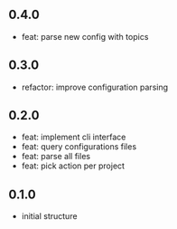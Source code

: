 <!--

 Onur is free software: you can redistribute it and/or modify
 it under  the terms of the GNU General Public License as published by
 the Free Software Foundation, either version 3 of the License, or
 (at your option) any later version.

 Onur is distributed in the hope that it will be useful,
 but WITHOUT ANY WARRANTY; without even the implied warranty of
 MERCHANTABILITY or FITNESS FOR A PARTICULAR PURPOSE.  See the
 GNU General Public License for more details.

 You should have received a copy of the GNU General Public License
 along with Onur. If not, see <https://www.gnu.org/licenses/>.

-->

## 0.4.0

- feat: parse new config with topics 

## 0.3.0

- refactor: improve configuration parsing

## 0.2.0

- feat: implement cli interface
- feat: query configurations files
- feat: parse all files
- feat: pick action per project

## 0.1.0

- initial structure
